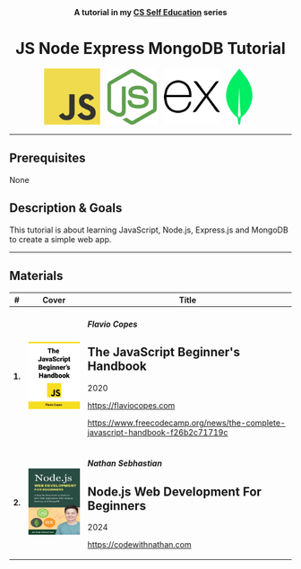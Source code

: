 <div align="center">
  <b>A tutorial in my <a href="https://github.com/abeerration/CS-Self-Education">CS Self Education</a> series</b>
  <h1>JS Node Express MongoDB Tutorial</h1>
  <img height="100" src="js.svg">&nbsp;&nbsp;
  <img height="100" src="nodejs.svg">&nbsp;&nbsp;
  <img height="100" src="expressjs.svg">&nbsp;&nbsp;
  <img height="100" src="mongodb.svg">&nbsp;&nbsp;
</div>

---

## Prerequisites

None

## Description & Goals

This tutorial is about learning JavaScript, Node.js, Express.js and MongoDB to create a simple web app.

---

## Materials

| # | Cover | Title |
| ----------- | ----------- | ----------- |
| **1.** | ![](cover-js.jpg) | <h4><i>Flavio Copes</i></h4><h2>The JavaScript Beginner's Handbook</h2><p>2020</p><p>https://flaviocopes.com</p><p>https://www.freecodecamp.org/news/the-complete-javascript-handbook-f26b2c71719c</p> |
| **2.** | ![](cover-nwb.jpg) | <h4><i>Nathan Sebhastian</i></h4><h2>Node.js Web Development For Beginners</h2><p>2024</p><p>https://codewithnathan.com</p> |

